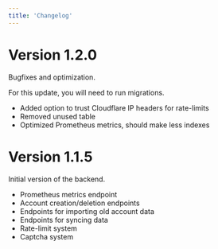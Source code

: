 ```yaml
---
title: 'Changelog'
---
```


# Version 1.2.0

Bugfixes and optimization.

For this update, you will need to run migrations.

- Added option to trust Cloudflare IP headers for rate-limits
- Removed unused table
- Optimized Prometheus metrics, should make less indexes


# Version 1.1.5

Initial version of the backend.

- Prometheus metrics endpoint
- Account creation/deletion endpoints
- Endpoints for importing old account data
- Endpoints for syncing data
- Rate-limit system
- Captcha system
